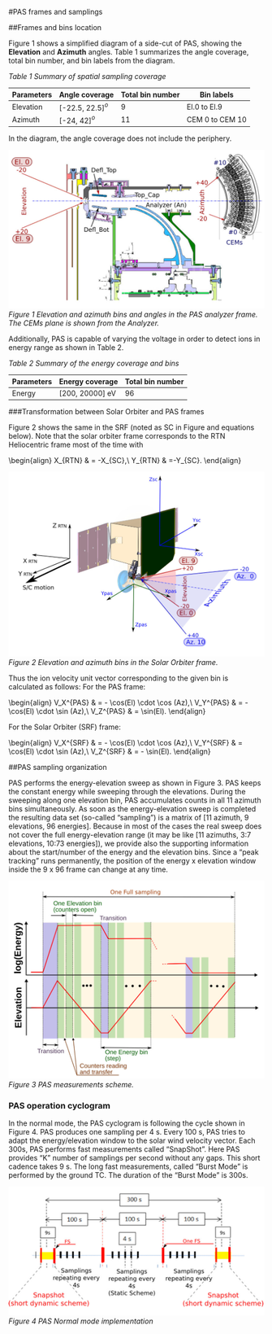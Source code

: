 #PAS frames and samplings

##Frames and bins location

Figure 1 shows a simplified diagram of a side-cut of PAS, showing the **Elevation** and **Azimuth** angles. Table 1 summarizes the angle coverage, total bin number, and bin labels from the diagram.

*Table 1 Summary of spatial sampling coverage*

| Parameters  | Angle coverage      | Total bin number | Bin labels      |
| ----------- | ------------------- | ---------------- | --------------- |
| Elevation   | [-22.5, 22.5]$^{o}$ |         9        | El.0 to El.9    |
| Azimuth     | [-24, 42]$^{o}$     |        11        | CEM 0 to CEM 10 |

In the diagram, the angle coverage does not include the periphery.

![Elevation and azimuth bins and angles in the PAS analyzer frame](./img/pas-elevation-azimuth-side_cut.png)
*Figure 1 Elevation and azimuth bins and angles in the PAS analyzer frame. The CEMs plane is shown from the Analyzer.*

Additionally, PAS is capable of varying the voltage in order to detect ions in energy range as shown in Table 2.

*Table 2 Summary of the energy coverage and bins*

| Parameters  | Energy coverage | Total bin number |
| ----------- | --------------- | ---------------- |
| Energy      | [200, 20000] eV |         96       |


###Transformation between Solar Orbiter and PAS frames

Figure 2 shows the same in the SRF (noted as SC in Figure and equations below). Note that the solar orbiter frame corresponds to the RTN Heliocentric frame most of the time with

\begin{align}
X_{RTN} & = -X_{SC},\\
Y_{RTN} & =-Y_{SC}.
\end{align}

![Elevation and azimuth bins in the Solar Orbiter frame](./img/pas_elevation_sc_frame.png)
*Figure 2 Elevation and azimuth bins in the Solar Orbiter frame.*

Thus the ion velocity unit vector corresponding to the given bin is calculated as follows:
For the PAS frame:

\begin{align}
V_X^{PAS} & = - \cos(El) \cdot \cos (Az),\\
V_Y^{PAS} & = - \cos(El) \cdot \sin (Az),\\
V_Z^{PAS} & = \sin(El).
\end{align}

For the Solar Orbiter (SRF) frame:

\begin{align}
V_X^{SRF} & = - \cos(El) \cdot \cos (Az),\\
V_Y^{SRF} & = \cos(El) \cdot \sin (Az),\\
V_Z^{SRF} & = - \sin(El).
\end{align}

##PAS sampling organization

PAS performs the energy-elevation sweep as shown in Figure 3. PAS keeps the constant energy while sweeping through the elevations. During the sweeping along one elevation bin, PAS accumulates counts in all 11 azimuth bins simultaneously. As soon as the energy-elevation sweep is completed the resulting data set (so-called “sampling”) is a matrix of [11 azimuth, 9 elevations, 96 energies]. Because in most of the cases the real sweep does not cover the full energy-elevation range (it may be like [11 azimuths, 3:7 elevations, 10:73 energies]), we provide also the supporting information about the start/number of the energy and the elevation bins. Since a “peak tracking” runs permanently, the position of the energy x elevation window inside the 9 x 96 frame can change at any time.

![PAS measurement scheme](./img/measurements-scheme.png)
*Figure 3 PAS measurements scheme.*

### PAS operation cyclogram
In the normal mode, the PAS cyclogram is following the cycle shown in Figure 4. PAS produces one sampling per 4 s. Every 100 s, PAS tries to adapt the energy/elevation window to the solar wind velocity vector. Each 300s, PAS performs fast measurements called “SnapShot”. Here PAS provides “K” number of samplings per second without any gaps. This short cadence takes 9 s. The long fast measurements, called “Burst Mode” is performed by the ground TC. The duration of the “Burst Mode” is 300s.

![PAS normal mode implementation](./img/normal-mode-implementation.png)
*Figure 4 PAS Normal mode implementation*
